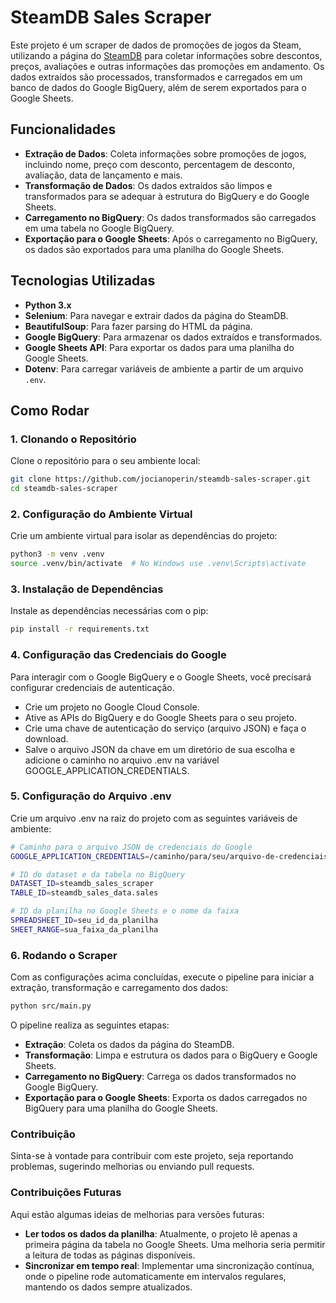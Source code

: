 # SteamDB Sales Scraper

Este projeto é um scraper de dados de promoções de jogos da Steam, utilizando a página do [SteamDB](https://steamdb.info/sales/) para coletar informações sobre descontos, preços, avaliações e outras informações das promoções em andamento. Os dados extraídos são processados, transformados e carregados em um banco de dados do Google BigQuery, além de serem exportados para o Google Sheets.

## Funcionalidades

- **Extração de Dados**: Coleta informações sobre promoções de jogos, incluindo nome, preço com desconto, percentagem de desconto, avaliação, data de lançamento e mais.
- **Transformação de Dados**: Os dados extraídos são limpos e transformados para se adequar à estrutura do BigQuery e do Google Sheets.
- **Carregamento no BigQuery**: Os dados transformados são carregados em uma tabela no Google BigQuery.
- **Exportação para o Google Sheets**: Após o carregamento no BigQuery, os dados são exportados para uma planilha do Google Sheets.

## Tecnologias Utilizadas

- **Python 3.x**
- **Selenium**: Para navegar e extrair dados da página do SteamDB.
- **BeautifulSoup**: Para fazer parsing do HTML da página.
- **Google BigQuery**: Para armazenar os dados extraídos e transformados.
- **Google Sheets API**: Para exportar os dados para uma planilha do Google Sheets.
- **Dotenv**: Para carregar variáveis de ambiente a partir de um arquivo `.env`.

## Como Rodar

### 1. Clonando o Repositório

Clone o repositório para o seu ambiente local:

```bash
git clone https://github.com/jocianoperin/steamdb-sales-scraper.git
cd steamdb-sales-scraper
```

### 2. Configuração do Ambiente Virtual

Crie um ambiente virtual para isolar as dependências do projeto:

```bash
python3 -m venv .venv
source .venv/bin/activate  # No Windows use .venv\Scripts\activate
```

### 3. Instalação de Dependências

Instale as dependências necessárias com o pip:

```bash
pip install -r requirements.txt
```

### 4. Configuração das Credenciais do Google

Para interagir com o Google BigQuery e o Google Sheets, você precisará configurar credenciais de autenticação.

- Crie um projeto no Google Cloud Console.
- Ative as APIs do BigQuery e do Google Sheets para o seu projeto.
- Crie uma chave de autenticação do serviço (arquivo JSON) e faça o download.
- Salve o arquivo JSON da chave em um diretório de sua escolha e adicione o caminho no arquivo .env na variável GOOGLE_APPLICATION_CREDENTIALS.

### 5. Configuração do Arquivo .env

Crie um arquivo .env na raiz do projeto com as seguintes variáveis de ambiente:

```bash
# Caminho para o arquivo JSON de credenciais do Google
GOOGLE_APPLICATION_CREDENTIALS=/caminho/para/seu/arquivo-de-credenciais.json

# ID do dataset e da tabela no BigQuery
DATASET_ID=steamdb_sales_scraper
TABLE_ID=steamdb_sales_data.sales

# ID da planilha no Google Sheets e o nome da faixa
SPREADSHEET_ID=seu_id_da_planilha
SHEET_RANGE=sua_faixa_da_planilha
```

### 6. Rodando o Scraper

Com as configurações acima concluídas, execute o pipeline para iniciar a extração, transformação e carregamento dos dados:

```bash
python src/main.py
```
O pipeline realiza as seguintes etapas:

- **Extração**: Coleta os dados da página do SteamDB.
- **Transformação**: Limpa e estrutura os dados para o BigQuery e Google Sheets.
- **Carregamento no BigQuery**: Carrega os dados transformados no Google BigQuery.
- **Exportação para o Google Sheets**: Exporta os dados carregados no BigQuery para uma planilha do Google Sheets.


### Contribuição

Sinta-se à vontade para contribuir com este projeto, seja reportando problemas, sugerindo melhorias ou enviando pull requests.

### Contribuições Futuras

Aqui estão algumas ideias de melhorias para versões futuras:

- **Ler todos os dados da planilha**: Atualmente, o projeto lê apenas a primeira página da tabela no Google Sheets. Uma melhoria seria permitir a leitura de todas as páginas disponíveis.
- **Sincronizar em tempo real**: Implementar uma sincronização contínua, onde o pipeline rode automaticamente em intervalos regulares, mantendo os dados sempre atualizados.
